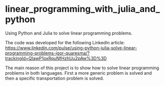 # linear_programming_with_julia_and_python
Using Python and Julia to solve linear programming problems. 

The code was developed for the following LinkedIn article: https://www.linkedin.com/pulse/using-python-julia-solve-linear-programming-problems-igor-quaresma/?trackingId=QIawP1oxRquNfHzhUu2pAw%3D%3D

The main reason of this project is to show how to solve linear programming problems in both languages. First a more generic problem is solved and then a specific transportation problem is solved. 
